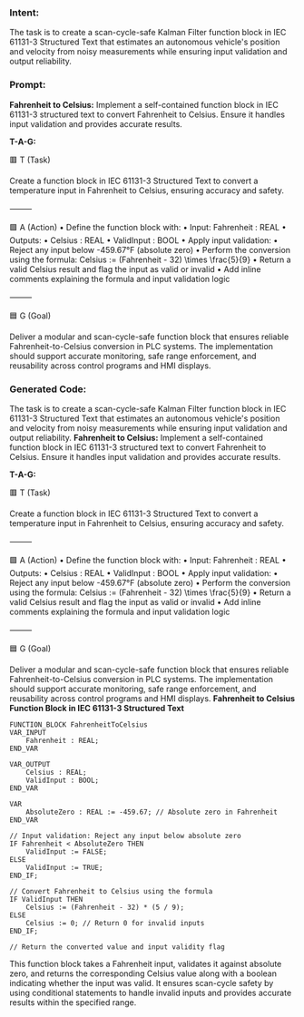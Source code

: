 ### Intent:
The task is to create a scan-cycle-safe Kalman Filter function block in IEC 61131-3 Structured Text that estimates an autonomous vehicle's position and velocity from noisy measurements while ensuring input validation and output reliability.

### Prompt:
**Fahrenheit to Celsius:**
Implement a self-contained function block in IEC 61131-3 structured text to convert Fahrenheit to Celsius. Ensure it handles input validation and provides accurate results.

**T-A-G:**

🟥 T (Task)

Create a function block in IEC 61131-3 Structured Text to convert a temperature input in Fahrenheit to Celsius, ensuring accuracy and safety.

⸻

🟩 A (Action)
	•	Define the function block with:
	•	Input: Fahrenheit : REAL
	•	Outputs:
	•	Celsius : REAL
	•	ValidInput : BOOL
	•	Apply input validation:
	•	Reject any input below -459.67°F (absolute zero)
	•	Perform the conversion using the formula:
Celsius := (Fahrenheit - 32) \times \frac{5}{9}
	•	Return a valid Celsius result and flag the input as valid or invalid
	•	Add inline comments explaining the formula and input validation logic

⸻

🟦 G (Goal)

Deliver a modular and scan-cycle-safe function block that ensures reliable Fahrenheit-to-Celsius conversion in PLC systems. The implementation should support accurate monitoring, safe range enforcement, and reusability across control programs and HMI displays.

### Generated Code:
The task is to create a scan-cycle-safe Kalman Filter function block in IEC 61131-3 Structured Text that estimates an autonomous vehicle's position and velocity from noisy measurements while ensuring input validation and output reliability.
**Fahrenheit to Celsius:**
Implement a self-contained function block in IEC 61131-3 structured text to convert Fahrenheit to Celsius. Ensure it handles input validation and provides accurate results.

**T-A-G:**

🟥 T (Task)

Create a function block in IEC 61131-3 Structured Text to convert a temperature input in Fahrenheit to Celsius, ensuring accuracy and safety.

⸻

🟩 A (Action)
	•	Define the function block with:
	•	Input: Fahrenheit : REAL
	•	Outputs:
	•	Celsius : REAL
	•	ValidInput : BOOL
	•	Apply input validation:
	•	Reject any input below -459.67°F (absolute zero)
	•	Perform the conversion using the formula:
Celsius := (Fahrenheit - 32) \times \frac{5}{9}
	•	Return a valid Celsius result and flag the input as valid or invalid
	•	Add inline comments explaining the formula and input validation logic

⸻

🟦 G (Goal)

Deliver a modular and scan-cycle-safe function block that ensures reliable Fahrenheit-to-Celsius conversion in PLC systems. The implementation should support accurate monitoring, safe range enforcement, and reusability across control programs and HMI displays. **Fahrenheit to Celsius Function Block in IEC 61131-3 Structured Text**
```structuredtext
FUNCTION_BLOCK FahrenheitToCelsius
VAR_INPUT
    Fahrenheit : REAL;
END_VAR

VAR_OUTPUT
    Celsius : REAL;
    ValidInput : BOOL;
END_VAR

VAR
    AbsoluteZero : REAL := -459.67; // Absolute zero in Fahrenheit
END_VAR

// Input validation: Reject any input below absolute zero
IF Fahrenheit < AbsoluteZero THEN
    ValidInput := FALSE;
ELSE
    ValidInput := TRUE;
END_IF;

// Convert Fahrenheit to Celsius using the formula
IF ValidInput THEN
    Celsius := (Fahrenheit - 32) * (5 / 9);
ELSE
    Celsius := 0; // Return 0 for invalid inputs
END_IF;

// Return the converted value and input validity flag
```
This function block takes a Fahrenheit input, validates it against absolute zero, and returns the corresponding Celsius value along with a boolean indicating whether the input was valid. It ensures scan-cycle safety by using conditional statements to handle invalid inputs and provides accurate results within the specified range.
